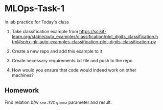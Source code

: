 # MLOps-Task-1

In lab practice for Today's class

1. Take classification example from https://scikit-learn.org/stable/auto_examples/classification/plot_digits_classification.html#sphx-glr-auto-examples-classification-plot-digits-classification-py

2. Create a new repo and add this example to it
3. Create necessary requirements.txt file and push to the repo.
4. How would you ensure that code would indeed work on other machines?

## Homework

Find relation b/w `svm.SVC` `gamma` parameter and result.
